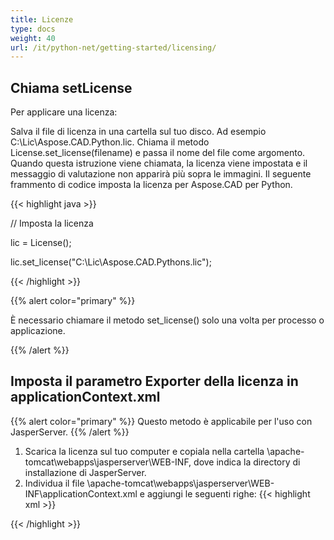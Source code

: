 ```yaml
---
title: Licenze
type: docs
weight: 40
url: /it/python-net/getting-started/licensing/
---
```

## **Chiama setLicense**
Per applicare una licenza:

Salva il file di licenza in una cartella sul tuo disco. Ad esempio C:\Lic\Aspose.CAD.Python.lic.
Chiama il metodo License.set_license(filename) e passa il nome del file come argomento. Quando questa istruzione viene chiamata, la licenza viene impostata e il messaggio di valutazione non apparirà più sopra le immagini.
Il seguente frammento di codice imposta la licenza per Aspose.CAD per Python.

{{< highlight java >}}

// Imposta la licenza

lic = License();

lic.set_license("C:\Lic\Aspose.CAD.Pythons.lic");

{{< /highlight >}}

{{% alert color="primary" %}}

È necessario chiamare il metodo set_license() solo una volta per processo o applicazione.

{{% /alert %}}

## **Imposta il parametro Exporter della licenza in applicationContext.xml**
{{% alert color="primary" %}}
Questo metodo è applicabile per l'uso con JasperServer.
{{% /alert %}}
1. Scarica la licenza sul tuo computer e copiala nella cartella \apache-tomcat\webapps\jasperserver\WEB-INF, dove indica la directory di installazione di JasperServer.
2. Individua il file \apache-tomcat\webapps\jasperserver\WEB-INF\applicationContext.xml e aggiungi le seguenti righe:
{{< highlight xml >}}
<bean id="jpgExportParameters" class="com.aspose.cad.pythons.jpg.ASJpegExportParametersBean">
    <property name="license" value="C:\jasperserver-7.6\apache-tomcat\webapps\jasperserver\WEB-INFAspose.CAD.Pythons.lic"/>
</bean>
{{< /highlight >}}
